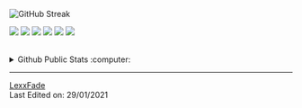   
![GitHub Streak](https://github-readme-streak-stats.herokuapp.com/?user=XiaNight)

![](https://img.shields.io/badge/Python-informational?style=flat&logo=python&logoColor=white&color=6aa6f8)
![](https://img.shields.io/badge/Php-informational?style=flat&logo=ruby&logoColor=white&color=6aa6f8)
![](https://img.shields.io/badge/C_Sharp-informational?style=flat&logo=c&logoColor=white&color=6aa6f8)
![](https://img.shields.io/badge/Bash-informational?style=flat&logo=gnu-bash&logoColor=white&color=6aa6f8)
![](https://img.shields.io/badge/Kotlin-informational?style=flat&logo=Kotlin&logoColor=white&color=6aa6f8)
![](https://img.shields.io/badge/JavaScript-informational?style=flat&logo=javascript&logoColor=white&color=6aa6f8)

<br>
<details>
  <summary>Github Public Stats :computer:</summary>
<a href="https://github.com/LexxFade?tab=repositories">
  <img align="center" src="https://github-readme-stats.vercel.app/api/top-langs/?username=LexxFade&hide=scheme&count_private=true&title_color=EC5061&text_color=FBDCDF&icon_color=E89F9A&bg_color=0D1117" />
</a>
<a href="https://github.com/LexxFade?tab=repositories">
  <img align="center" src="https://github-readme-stats.vercel.app/api?username=LexxFade&show_icons=true&line_height=33&count_private=true&title_color=EC5061&text_color=FBDCDF&icon_color=E89F9A&bg_color=0D1117" alt="Sasha's GitHub Stats" />
</a>

![Profile Views](https://komarev.com/ghpvc/?username=LexxFade)
  ----
</details>

------
[LexxFade](https://github.com/LexxFade) <br>
Last Edited on: 29/01/2021

